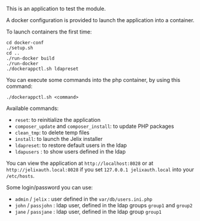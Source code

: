 This is an application to test the module.

A docker configuration is provided to launch the application into a container.

To launch containers the first time:

```
cd docker-conf
./setup.sh
cd ..
./run-docker build
./run-docker
./dockerappctl.sh ldapreset
```

You can execute some commands into the php container, by using this command:

```
./dockerappctl.sh <command>
```

Available commands:

* `reset`: to reinitialize the application 
* `composer_update` and `composer_install`: to update PHP packages 
* `clean_tmp`: to delete temp files 
* `install`: to launch the Jelix installer
* `ldapreset`: to restore default users in the ldap
* `ldapusers` : to show users defined in the ldap


You can view the application at `http://localhost:8028` or at `http://jelixauth.local:8028`
if you set `127.0.0.1 jelixauth.local` into your `/etc/hosts`.

Some login/password you can use:

* `admin` / `jelix` : user defined in the `var/db/users.ini.php`
* `john` / `passjohn` : ldap user, defined in the ldap groups `group1` and `group2`
* `jane` / `passjane` : ldap user, defined in the ldap group `group1`
